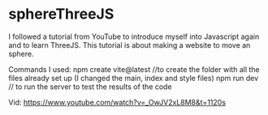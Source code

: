 # sphereThreeJS
I followed a tutorial from YouTube to introduce myself into Javascript again and to learn ThreeJS.
This tutorial is about making a website to move an sphere.


Commands I used:
npm create vite@latest      //to create the folder with all the files already set up (I changed the main, index and style files)
npm run dev                 // to run the server to test the results of the code


Vid: https://www.youtube.com/watch?v=_OwJV2xL8M8&t=1120s
